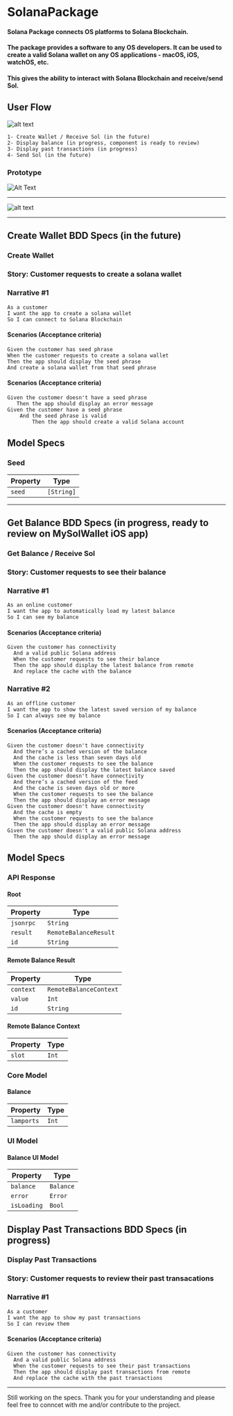 # SolanaPackage

#### Solana Package connects OS platforms to Solana Blockchain.
#### The package provides a software to any OS developers. It can be used to create a valid Solana wallet on any OS applications - macOS, iOS, watchOS, etc.
#### This gives the ability to interact with Solana Blockchain and receive/send Sol. 
 
## User Flow
![alt text](https://github.com/denizTutuncu/SolanaPackage/blob/main/SolanaiOS/Diagrams/UserFlow.jpg?raw=true)

```
1- Create Wallet / Receive Sol (in the future)
2- Display balance (in progress, component is ready to review)
3- Display past transactions (in progress)
4- Send Sol (in the future)
```

### Prototype
![Alt Text](https://github.com/denizTutuncu/SolanaPackage/blob/main/SolanaiOS/Diagrams/PROTOTYPEIOS_AdobeCreativeCloudExpress.gif)

----------------

![alt text](https://github.com/denizTutuncu/SolanaPackage/blob/main/SolanaiOS/Diagrams/SOLiOSSDK.jpg?raw=true)

----------------

## Create Wallet BDD Specs (in the future)

### Create Wallet
### Story: Customer requests to create a solana wallet

### Narrative #1
```
As a customer
I want the app to create a solana wallet
So I can connect to Solana Blockchain
```

#### Scenarios (Acceptance criteria)

```
Given the customer has seed phrase
When the customer requests to create a solana wallet
Then the app should display the seed phrase
And create a solana wallet from that seed phrase
```

#### Scenarios (Acceptance criteria)

```
Given the customer doesn't have a seed phrase
   Then the app should display an error message
Given the customer have a seed phrase
    And the seed phrase is valid
        Then the app should create a valid Solana account
```

## Model Specs

### Seed

| Property      | Type                |
|---------------|---------------------|
| `seed`        | `[String]`          |


----------------

## Get Balance BDD Specs (in progress, ready to review on MySolWallet iOS app)

### Get Balance / Receive Sol
### Story: Customer requests to see their balance

### Narrative #1
```
As an online customer
I want the app to automatically load my latest balance
So I can see my balance
```
#### Scenarios (Acceptance criteria)

```
Given the customer has connectivity
  And a valid public Solana address
  When the customer requests to see their balance
  Then the app should display the latest balance from remote
  And replace the cache with the balance
```

### Narrative #2

```
As an offline customer
I want the app to show the latest saved version of my balance
So I can always see my balance
```

#### Scenarios (Acceptance criteria)

```
Given the customer doesn't have connectivity
  And there’s a cached version of the balance
  And the cache is less than seven days old
  When the customer requests to see the balance
  Then the app should display the latest balance saved
Given the customer doesn't have connectivity
  And there’s a cached version of the feed
  And the cache is seven days old or more
  When the customer requests to see the balance
  Then the app should display an error message
Given the customer doesn't have connectivity
  And the cache is empty
  When the customer requests to see the balance
  Then the app should display an error message
Given the customer doesn't a valid public Solana address
  Then the app should display an error message
```

## Model Specs

### API Response
#### Root
| Property      | Type                  |
|---------------|-----------------------|
| `jsonrpc`     | `String`              |
| `result`      | `RemoteBalanceResult` |
| `id`          | `String`              |

#### Remote Balance Result
| Property      | Type                  |
|---------------|-----------------------|
| `context`     | `RemoteBalanceContext`|
| `value`       | `Int`                 |
| `id`          | `String`              |

#### Remote Balance Context
| Property      | Type                  |
|---------------|-----------------------|
| `slot`        | `Int`                 |


### Core Model
#### Balance
| Property      | Type                  |
|---------------|-----------------------|
| `lamports`        | `Int`             |

### UI Model
#### Balance UI Model
| Property      | Type                  |
|---------------|-----------------------|
| `balance`        | `Balance`          |
| `error`          | `Error`            |
| `isLoading`      | `Bool`             |



## Display Past Transactions BDD Specs (in progress)

### Display Past Transactions
### Story: Customer requests to review their past transacations

### Narrative #1
```
As a customer
I want the app to show my past transactions
So I can review them
```

#### Scenarios (Acceptance criteria)

```
Given the customer has connectivity
  And a valid public Solana address 
  When the customer requests to see their past transactions
  Then the app should display past transactions from remote
  And replace the cache with the past transactions
```

-----------------

Still working on the specs. Thank you for your understanding and please feel free to conncet with me and/or contribute to the project.
